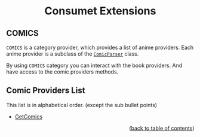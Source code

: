 <h1 align="center">Consumet Extensions</h1>

<h2>COMICS</h2>

`COMICS` is a category provider, which provides a list of anime providers. Each anime provider is a subclass of the [`ComicParser`](https://github.com/consumet/extensions/blob/master/src/models/comic-parsers.ts) class.

By using `COMICS` category you can interact with the book providers. And have access to the comic providers methods.

## Comic Providers List
This list is in alphabetical order. (except the sub bullet points)

- [GetComics](#todo)

<p align="end">(<a href="https://github.com/consumet/extensions/blob/master/docs">back to table of contents</a>)</p>
